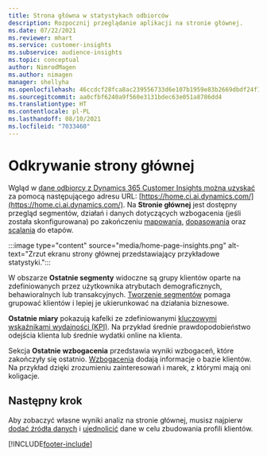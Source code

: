 ```yaml
---
title: Strona główna w statystykach odbiorców
description: Rozpocznij przeglądanie aplikacji na stronie głównej.
ms.date: 07/22/2021
ms.reviewer: mhart
ms.service: customer-insights
ms.subservice: audience-insights
ms.topic: conceptual
author: NimrodMagen
ms.author: nimagen
manager: shellyha
ms.openlocfilehash: 46ccdcf28fca8ac239556733d6e107b1959e83b2669dbdf24f143a525e8d28d3
ms.sourcegitcommit: aa0cfbf6240a9f560e3131bdec63e051a8786dd4
ms.translationtype: HT
ms.contentlocale: pl-PL
ms.lasthandoff: 08/10/2021
ms.locfileid: "7033460"
---
```

# <a name="explore-the-home-page"></a>Odkrywanie strony głównej

Wgląd w [dane odbiorcy z Dynamics 365 Customer Insights można uzyskać](https://home.ci.ai.dynamics.com/) za pomocą następującego adresu URL: [https://home.ci.ai.dynamics.com/](https://home.ci.ai.dynamics.com/).
Na **Stronie głównej** jest dostępny przegląd segmentów, działań i danych dotyczących wzbogacenia (jeśli została skonfigurowana) po zakończeniu [mapowania](map-entities.md), [dopasowania](match-entities.md) oraz [scalania](merge-entities.md) do etapów.

:::image type="content" source="media/home-page-insights.png" alt-text="Zrzut ekranu strony głównej przedstawiający przykładowe statystyki.":::

W obszarze **Ostatnie segmenty** widoczne są grupy klientów oparte na zdefiniowanych przez użytkownika atrybutach demograficznych, behawioralnych lub transakcyjnych. [Tworzenie segmentów](segments.md) pomaga grupować klientów i lepiej je ukierunkować na działania biznesowe.

**Ostatnie miary** pokazują kafelki ze zdefiniowanymi [kluczowymi wskaźnikami wydajności (KPI)](measures.md). Na przykład średnie prawdopodobieństwo odejścia klienta lub średnie wydatki online na klienta.

Sekcja **Ostatnie wzbogacenia** przedstawia wyniki wzbogaceń, które zakończyły się ostatnio. [Wzbogacenia](enrichment-hub.md) dodają informacje o bazie klientów. Na przykład dzięki zrozumieniu zainteresowań i marek, z którymi mają oni koligacje.

## <a name="next-step"></a>Następny krok

Aby zobaczyć własne wyniki analiz na stronie głównej, musisz najpierw [dodać źródła danych](data-sources.md) i [ujednolicić](data-unification.md) dane w celu zbudowania profili klientów.

[!INCLUDE[footer-include](../includes/footer-banner.md)]